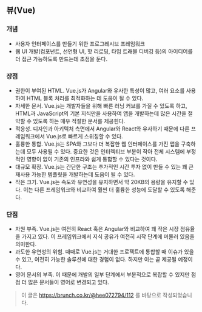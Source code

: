## 뷰(Vue)
### 개념
* 사용자 인터페이스를 만들기 위한 프로그레시브 프레임워크
* 웹 UI 개발(컴포넌트, 선언형 UI, 핫 리로딩, 타임 트래블 디버깅 등)의 아이디어를 더 접근 가능하도록 만드는데 초점을 둔다.

### 장점
* 권한이 부여된 HTML. Vue.js가 Angular와 유사한 특성이 많고, 여러 요소를 사용하여 HTML 블록 처리를 최적화하는 데 도움이 될 수 있다.
* 자세한 문서. Vue.js는 개발자들을 위해 빠른 러닝 커브를 가질 수 있도록 하고, HTML과 JavaScript의 기본 지식만을 사용하여 앱을 개발하는데 많은 시간을 절약할 수 있도록 하는 매우 적절한 문서를 제공힌다.
* 적응성. 디자인과 아키텍처 측면에서 Angular와 React와 유사하기 때문에 다른 프레임워크에서 Vue.js로 빠르게 스위칭할 수 있다.
* 훌륭한 통합. Vue.js는 SPA와 그보다 더 복잡한 웹 인터페이스를 가진 앱을 구축하는데 모두 사용될 수 있다. 중요한 것은 인터렉티브 부분이 작아 전체 시스템에 부정적인 영향이 없이 기존의 인프라와 쉽게 통합할 수 있다는 것이다.
* 대규모 확장. Vue.js는 간단한 구조는 추가적인 시간 투자 없이 만들 수 있는 꽤 큰 재사용 가능한 템플릿을 개발하는데 도움이 될 수 있다.
* 작은 크기. Vue.js는 속도와 유연성을 유지하면서 약 20KB의 용량을 유지할 수 있다. 이는 다른 프레임워크와 비교하여 훨씬 더 훌륭한 성능에 도달할 수 있도록 해준다.

### 단점
* 자원 부족. Vue.js는 여전히 React 혹은 Angular와 비교하여 꽤 작은 시장 점유율을 가지고 있다. 이 프레임워크에서 지식 공유가 여전히 시작 단계에 머물러 있음을 의미한다.
* 과도한 유연성의 위험. 때때로 Vue.js는 거대한 프로젝트에 통합할 때 이슈가 있을 수 있고, 여전히 가능한 솔루션에 대한 경험이 없다. 하지만 이는 곧 제공될 예정이다.
* 영어 문서의 부족. 이 때문에 개발의 일부 단계에서 부분적으로 복잡할 수 있지만 점점 더 많은 문서들이 영어로 변경되고 있다.

> 이 글은 https://brunch.co.kr/@hee072794/112 를 바탕으로 작성되었습니다.
